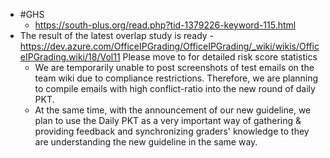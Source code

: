 - #GHS
	- https://south-plus.org/read.php?tid-1379226-keyword-115.html
- The result of the latest overlap study is ready - 
  https://dev.azure.com/OfficeIPGrading/OfficeIPGrading/_wiki/wikis/OfficeIPGrading.wiki/18/Vol11
  Please move to for detailed risk score statistics
	- We are temporarily unable to post screenshots of test emails on the team wiki due to compliance restrictions. Therefore, we are planning to compile emails with high conflict-ratio into the new round of daily PKT.
	- At the same time, with the announcement of our new guideline, we plan to use the Daily PKT as a very important way of gathering & providing feedback and synchronizing graders' knowledge to they are understanding the new guideline in the same way.